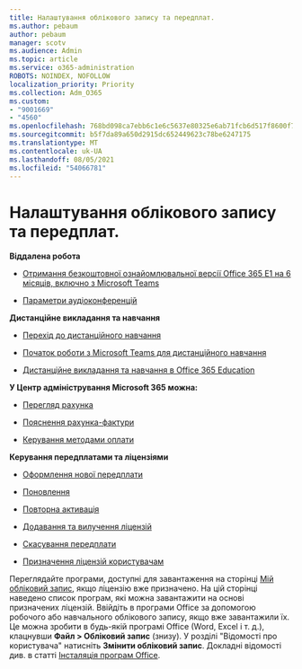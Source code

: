 ```yaml
---
title: Налаштування облікового запису та передплат.
ms.author: pebaum
author: pebaum
manager: scotv
ms.audience: Admin
ms.topic: article
ms.service: o365-administration
ROBOTS: NOINDEX, NOFOLLOW
localization_priority: Priority
ms.collection: Adm_O365
ms.custom:
- "9001669"
- "4560"
ms.openlocfilehash: 768bd098ca7ebb6c1e6c5637e80325e6ab71fcb6d517f8600f7a42f00db478c8
ms.sourcegitcommit: b5f7da89a650d2915dc652449623c78be6247175
ms.translationtype: MT
ms.contentlocale: uk-UA
ms.lasthandoff: 08/05/2021
ms.locfileid: "54066781"
---
```

# <a name="manage-your-account-and-subscriptions"></a>Налаштування облікового запису та передплат.

**Віддалена робота**
- [Отримання безкоштовної ознайомлювальної версії Office 365 E1 на 6 місяців, включно з Microsoft Teams](https://docs.microsoft.com/MicrosoftTeams/e1-trial-license)

- [Параметри аудіоконференцій](https://docs.microsoft.com/alchemyinsights/options-for-audio-conferencing)

**Дистанційне викладання та навчання**

- [Перехід до дистанційного навчання](https://www.microsoft.com/education/remote-learning)

- [Початок роботи з Microsoft Teams для дистанційного навчання](https://docs.microsoft.com/MicrosoftTeams/remote-learning-edu)

- [Дистанційне викладання та навчання в Office 365 Education](https://docs.microsoft.com/MicrosoftTeams/remote-learning-edu)

**У Центр адміністрування Microsoft 365 можна:** 

- [Перегляд рахунка](https://docs.microsoft.com/microsoft-365/commerce/billing-and-payments/view-your-bill-or-invoice) 

- [Пояснення рахунка-фактури](https://docs.microsoft.com/microsoft-365/commerce/billing-and-payments/understand-your-invoice)

- [Керування методами оплати](https://docs.microsoft.com/microsoft-365/commerce/billing-and-payments/manage-payment-methods)

**Керування передплатами та ліцензіями** 

- [Оформлення нової передплати](https://docs.microsoft.com/microsoft-365/commerce/subscriptions/upgrade-to-different-plan)

- [Поновлення](https://docs.microsoft.com/microsoft-365/commerce/subscriptions/renew-your-subscription) 

- [Повторна активація](https://docs.microsoft.com/microsoft-365/commerce/subscriptions/reactivate-your-subscription)

- [ Додавання та вилучення ліцензій](https://docs.microsoft.com/microsoft-365/commerce/licenses/buy-licenses)

- [Скасування передплати](https://docs.microsoft.com/microsoft-365/commerce/subscriptions/cancel-your-subscription)

- [Призначення ліцензій користувачам](https://docs.microsoft.com/microsoft-365/admin/manage/assign-licenses-to-users)

Переглядайте програми, доступні для завантаження на сторінці [Мій обліковий запис](https://portal.office.com/account/#installs), якщо ліцензію вже призначено. На цій сторінці наведено список програм, які можна завантажити на основі призначених ліцензій. Ввійдіть в програми Office за допомогою робочого або навчального облікового запису, якщо вже завантажили їх. Це можна зробити в будь-якій програмі Office (Word, Excel і т. д.), клацнувши **Файл > Обліковий запис** (знизу). У розділі "Відомості про користувача" натисніть **Змінити обліковий запис**. Докладні відомості див. в статті [Інсталяція програм Office](https://docs.microsoft.com/microsoft-365/admin/setup/install-applications). 
